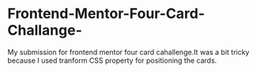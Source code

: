 # Frontend-Mentor-Four-Card-Challange-
My submission for frontend mentor four card cahallenge.It was a bit tricky because I used tranform CSS property for positioning the cards.
